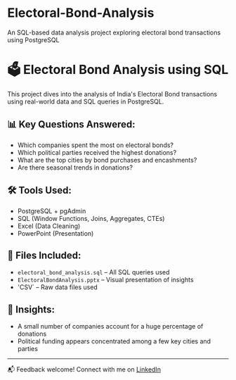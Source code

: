 # Electoral-Bond-Analysis
An SQL-based data analysis project exploring electoral bond transactions using PostgreSQL

# 🗳️ Electoral Bond Analysis using SQL

This project dives into the analysis of India's Electoral Bond transactions using real-world data and SQL queries in PostgreSQL.

## 📊 Key Questions Answered:
- Which companies spent the most on electoral bonds?
- Which political parties received the highest donations?
- What are the top cities by bond purchases and encashments?
- Are there seasonal trends in donations?

## 🛠️ Tools Used:
- PostgreSQL + pgAdmin
- SQL (Window Functions, Joins, Aggregates, CTEs)
- Excel (Data Cleaning)
- PowerPoint (Presentation)

## 📂 Files Included:
- `electoral_bond_analysis.sql` – All SQL queries used
- `ElectoralBondAnalysis.pptx` – Visual presentation of insights
- 'CSV` – Raw data files used

## 📌 Insights:
- A small number of companies account for a huge percentage of donations
- Political funding appears concentrated among a few key cities and parties

---

📬 Feedback welcome! Connect with me on [LinkedIn](https://www.linkedin.com/in/sivasenthilvigneshb)
